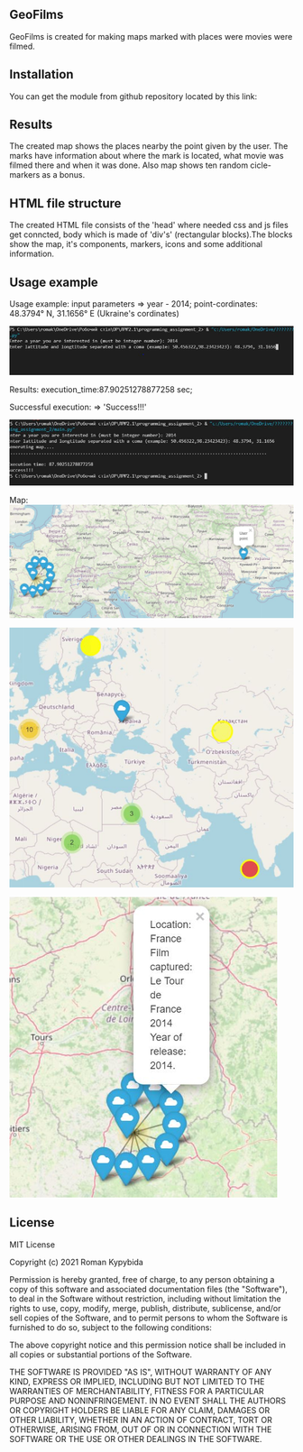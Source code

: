 ## GeoFilms
GeoFilms is created for making maps marked with places
were movies were filmed.

## Installation

You can get the module from github 
repository located by this link:

## Results
The created map shows the places nearby the point given by the user.
The marks have information about where the mark is located, 
what movie was filmed there and when it was done.
Also map shows ten random cicle-markers as a bonus.

## HTML file structure 
The created HTML file consists of the 'head' where needed css and js files get conncted,
body which is made of 'div's' (rectangular blocks).The blocks show the map,
it's components, markers, icons and some additional information.

## Usage example
Usage example: 
input parameters => year - 2014;
                    point-cordinates: 48.3794° N, 31.1656° E 
                                      (Ukraine's cordinates)

![text](input.jpg?raw=true "text")

Results:
execution_time:87.90251278877258 sec;

Successful execution: => 'Success!!!'

![text](results.JPG?raw=true "text")

Map:
![text](mao_result.JPG?raw=true "text")

![text](mao_result2.JPG?raw=true "text")

![text](mao_result3.JPG?raw=true "text")

## License
MIT License

Copyright (c) 2021 Roman Kypybida

Permission is hereby granted, free of charge, to any person obtaining a copy
of this software and associated documentation files (the "Software"), to deal
in the Software without restriction, including without limitation the rights
to use, copy, modify, merge, publish, distribute, sublicense, and/or sell
copies of the Software, and to permit persons to whom the Software is
furnished to do so, subject to the following conditions:

The above copyright notice and this permission notice shall be included in all
copies or substantial portions of the Software.

THE SOFTWARE IS PROVIDED "AS IS", WITHOUT WARRANTY OF ANY KIND, EXPRESS OR
IMPLIED, INCLUDING BUT NOT LIMITED TO THE WARRANTIES OF MERCHANTABILITY,
FITNESS FOR A PARTICULAR PURPOSE AND NONINFRINGEMENT. IN NO EVENT SHALL THE
AUTHORS OR COPYRIGHT HOLDERS BE LIABLE FOR ANY CLAIM, DAMAGES OR OTHER
LIABILITY, WHETHER IN AN ACTION OF CONTRACT, TORT OR OTHERWISE, ARISING FROM,
OUT OF OR IN CONNECTION WITH THE SOFTWARE OR THE USE OR OTHER DEALINGS IN THE
SOFTWARE.
